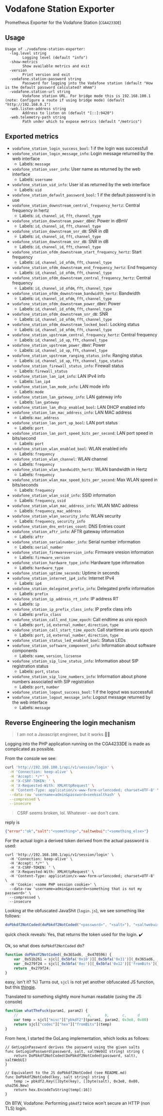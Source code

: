 # Vodafone Station Exporter
Prometheus Exporter for the Vodafone Station (`CGA4233DE`)

## Usage
```
Usage of ./vodafone-station-exporter:
  -log.level string
    	Logging level (default "info")
  -show-metrics
    	Show available metrics and exit
  -version
    	Print version and exit
  -vodafone.station-password string
    	Password for logging into the Vodafone station (default "How is the default password calculated? mhmm")
  -vodafone.station-url string
    	Vodafone station URL. For bridge mode this is 192.168.100.1 (note: Configure a route if using bridge mode) (default "http://192.168.0.1")
  -web.listen-address string
    	Address to listen on (default "[::]:9420")
  -web.telemetry-path string
    	Path under which to expose metrics (default "/metrics")
```

## Exported metrics
* `vodafone_station_login_success_bool`: 1 if the login was successfull
* `vodafone_station_login_message_info`: Login message returned by the web interface
  - Labels: `message`
* `vodafone_station_user_info`: User name as returned by the web interface
  - Labels: `username`
* `vodafone_station_uid_info`: User id as returned by the web interface
  - Labels: `uid`
* `vodafone_station_default_password_bool`: 1 if the default password is in use
* `vodafone_station_downstream_central_frequency_hertz`: Central frequency in hertz
  - Labels: `id`, `channel_id`, `fft`, `channel_type`
* `vodafone_station_downstream_power_dBmV`: Power in dBmV
  - Labels: `id`, `channel_id`, `fft`, `channel_type`
* `vodafone_station_downstream_snr_dB`: SNR in dB
  - Labels: `id`, `channel_id`, `fft`, `channel_type`
* `vodafone_station_downstream_snr_dB`: SNR in dB
  - Labels: `id`, `channel_id`, `fft`, `channel_type`
* `vodafone_station_ofdm_downstream_start_frequency_hertz`: Start frequency
  - Labels: `id`, `channel_id_ofdm`, `fft`, `channel_type`
* `vodafone_station_ofdm_downstream_end_frequency_hertz`: End frequency
  - Labels: `id`, `channel_id_ofdm`, `fft`, `channel_type`
* `vodafone_station_ofdm_downstream_central_frequency_hertz`: Central frequency
  - Labels: `id`, `channel_id_ofdm`, `fft`, `channel_type`
* `vodafone_station_ofdm_downstream_bandwidth_hertz`: Bandwidth
  - Labels: `id`, `channel_id_ofdm`, `fft`, `channel_type`
* `vodafone_station_ofdm_downstream_power_dBmV`: Power
  - Labels: `id`, `channel_id_ofdm`, `fft`, `channel_type`
* `vodafone_station_ofdm_downstream_snr_dB`: SNR
  - Labels: `id`, `channel_id_ofdm`, `fft`, `channel_type`
* `vodafone_station_ofdm_downstream_locked_bool`: Locking status
  - Labels: `id`, `channel_id_ofdm`, `fft`, `channel_type`
* `vodafone_station_upstream_central_frequency_hertz`: Central frequency
  - Labels: `id`, `channel_id_up`, `fft`, `channel_type`
* `vodafone_station_upstream_power_dBmV`: Power
  - Labels: `id`, `channel_id_up`, `fft`, `channel_type`
* `vodafone_station_upstream_ranging_status_info`: Ranging status
  - Labels: `id`, `channel_id_up`, `fft`, `channel_type`, `status`
* `vodafone_station_firewall_status_info`: Firewall status
  - Labels: `firewall_status`
* `vodafone_station_lan_ip4_info`: LAN IPv4 info
  - Labels: `lan_ip4`
* `vodafone_station_lan_mode_info`: LAN mode info
  - Labels: `mode`
* `vodafone_station_lan_gateway_info`: LAN gateway info
  - Labels: `lan_gateway`
* `vodafone_station_lan_dhcp_enabled_bool`: LAN DHCP enabled info
* `vodafone_station_lan_mac_address_info`: LAN MAC address
  - Labels: `mac_address`
* `vodafone_station_lan_port_up_bool`: LAN port status
  - Labels: `port`
* `vodafone_station_lan_port_speed_bits_per_second`: LAN port speed in bits/second
  - Labels: `port`
* `vodafone_station_wlan_enabled_bool`: WLAN enabled info
  - Labels: `frequency`
* `vodafone_station_wlan_channel`: WLAN channel
  - Labels: `frequency`
* `vodafone_station_wlan_bandwidth_hertz`: WLAN bandwidth in Hertz
  - Labels: `frequency`
* `vodafone_station_wlan_max_speed_bits_per_second`: Max WLAN speed in bits/seconds
  - Labels: `frequency`
* `vodafone_station_wlan_ssid_info`: SSID information
  - Labels: `frequency`, `ssid`
* `vodafone_station_wlan_mac_address_info`: WLAN MAC address
  - Labels: `frequency`, `mac_address`
* `vodafone_station_wlan_security_info`: WLAN security
  - Labels: `frequency`, `security_info`
* `vodafone_station_dns_entries_count`: DNS Entries count
* `vodafone_station_aftr_info`: AFTR gateway information
  - Labels: `aftr`
* `vodafone_station_serialnumber_info`: Serial number information
  - Labels: `serial_number`
* `vodafone_station_firmwareversion_info`: Firmware vresion information
  - Labels: `firmware_version`
* `vodafone_station_hardware_type_info`: Hardware type information
  - Labels: `hardware_type`
* `vodafone_station_uptime_seconds`: Uptime in seconds
* `vodafone_station_internet_ip4_info`: Internet IPv4
  - Labels: `ip4`
* `vodafone_station_delegated_prefix_info`: Delegated prefix information
  - Labels: `prefix`
* `vodafone_station_ip_address_rt_info`: IP address RT
  - Labels: `ip`
* `vodafone_station_ip_prefix_class_info`: IP prefix class info
  - Labels: `prefix_class`
* `vodafone_station_call_end_time_epoch`: Call endtime as unix epoch
  - Labels: `port`, `id`, `external_number`, `direction`, `type`
* `vodafone_station_call_start_time_epoch`: Call starttime as unix epoch
  - Labels: `port`, `id`, `external_number`, `direction`, `type`
* `vodafone_station_status_led_enabled_bool`: Status LEDs
* `vodafone_station_software_component_info`: Information about software components
  - Labels: `name`, `version`, `licsense`
* `vodafone_station_sip_line_status_info`: Information about SIP registration status
  - Labels: `port`, `status`
* `vodafone_station_sip_line_numbers_info`: Information about phone numbers associated with SIP registration
  - Labels: `port`, `number`
* `vodafone_station_logout_success_bool`: 1 if the logout was successfull
* `vodafone_station_logout_message_info`: Logout message returned by the web interface
  - Labels: `message`

## Reverse Engineering the login mechanism
> I am not a Javascript engineer, but it works :man_shrugging:

Logging into the PHP application running on the CGA4233DE is made as complicated as possible.

From the console we see:
```bash
curl 'http://192.168.100.1/api/v1/session/login' \
  -H 'Connection: keep-alive' \
  -H 'Accept: */*' \
  -H 'X-CSRF-TOKEN: ' \
  -H 'X-Requested-With: XMLHttpRequest' \
  -H 'Content-Type: application/x-www-form-urlencoded; charset=UTF-8' \
  --data-raw 'username=admin&password=seeksalthash' \
  --compressed \
  --insecure
```

> CSRF seems broken, lol. Whatever - we don't care.

reply is
```json
{"error":"ok","salt":"<something>","saltwebui":"<something_else>"}
```

For the actual login a derived token derived from the actual password is used:
```
curl 'http://192.168.100.1/api/v1/session/login' \
  -H 'Connection: keep-alive' \
  -H 'Accept: */*' \
  -H 'X-CSRF-TOKEN: ' \
  -H 'X-Requested-With: XMLHttpRequest' \
  -H 'Content-Type: application/x-www-form-urlencoded; charset=UTF-8' \
  -H 'Cookie: <some PHP session cookie>' \
  --data-raw 'username=admin&password=<something that is not my password>' \
  --compressed \
  --insecure
```

Looking at the obfuscated JavaShit (`login.js`), we see something like follows:
```js
doPbkdf2NotCoded(doPbkdf2NotCoded("<password>", "<salt>"), "<saltwebui>")
```

quick check reveals: Yes, that returns the token used for the login. :heavy_check_mark:

Ok, so what does `doPbkdf2NotCoded` do?

```js
function doPbkdf2NotCoded(_0x365ad6, _0x470596) {
    var _0x51b261 = sjcl[_0x5bfa('0x10')][_0x5bfa('0x11')](_0x365ad6, _0x470596, 0x3e8, 0x80);
    var _0x279f24 = sjcl[_0x5bfa('0xc')][_0x5bfa('0x12')]['fromBits'](_0x51b261);
    return _0x279f24;
}
```
easy, isn't it? %)
Turns out, `sjcl` is not yet another obfuscated JS function, but this [thingie](https://github.com/bitwiseshiftleft/sjcl).

Translated to something slightly more human readable (using the JS console)
```js
function whatTheFuck(param1, param2) {
    //                                a,      b,      c,     d
    var temp = sjcl["misc"]["pbkdf2"](param1, param2, 0x3e8, 0x80)
    return sjcl["codec"]["hex"]["fromBits"](temp)
}
```

From here, I started the GoLang implementation, which looks as follows:
```golang
// GetLoginPassword derives the password using the given salts
func GetLoginPassword(password, salt, saltWebUI string) string {
    return DoPbkdf2NotCoded(DoPbkdf2NotCoded(password, salt), saltWebUI)
}

// Equivalent to the JS doPbkdf2NotCoded (see README.md) 
func DoPbkdf2NotCoded(key, salt string) string {
    temp := pbkdf2.Key([]byte(key), []byte(salt), 0x3e8, 0x80, sha256.New)
    return hex.EncodeToString(temp[:16])
}
```

Oh BTW, Vodafone: Performing `pbkdf2` twice won't secure an HTTP (non TLS) login.
